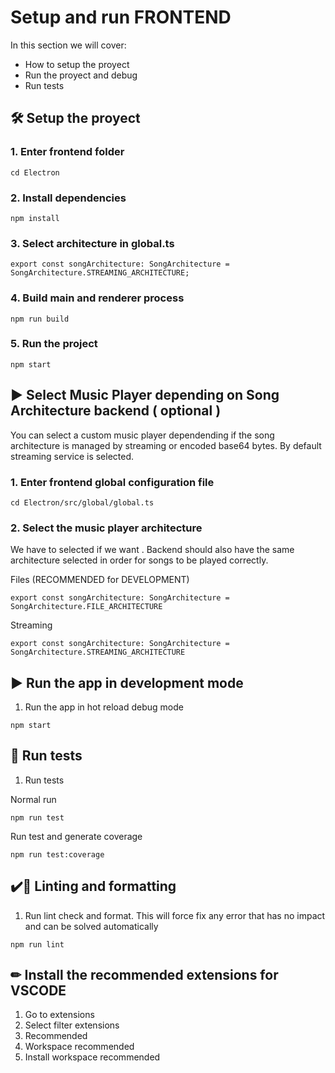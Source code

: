# Setup and run FRONTEND

In this section we will cover:

* How to setup the proyect
* Run the proyect and debug
* Run tests

## 🛠 Setup the proyect

### 1. Enter frontend folder

```
cd Electron
```
### 2. Install dependencies

```
npm install
```
### 3. Select architecture in global.ts
```
export const songArchitecture: SongArchitecture = SongArchitecture.STREAMING_ARCHITECTURE;
```

### 4. Build main and renderer process

```
npm run build
```

### 5. Run the project

```
npm start
```

## ▶ Select Music Player depending on Song Architecture backend ( optional )

You can select a custom music player dependending if the song architecture is managed by streaming or encoded base64 bytes. By default streaming service is selected.

### 1. Enter frontend global configuration file

```
cd Electron/src/global/global.ts
```

### 2. Select the music player architecture

We have to selected if we want . Backend should also have the same architecture selected in order for songs to be played correctly.

Files (RECOMMENDED for DEVELOPMENT)
```
export const songArchitecture: SongArchitecture = SongArchitecture.FILE_ARCHITECTURE
```
Streaming
```
export const songArchitecture: SongArchitecture = SongArchitecture.STREAMING_ARCHITECTURE
```

## ▶ Run the app in development mode

1. Run the app in hot reload debug mode

```
npm start
```


## 🧪 Run tests

1. Run tests

Normal run

```
npm run test
```
Run test and generate coverage

```
npm run test:coverage
```

## ✔️🎨 Linting and formatting

1. Run lint check and format. This will force fix any error that has no impact and can be solved automatically
```
npm run lint
```


## ✏ Install the recommended extensions for VSCODE

1. Go to extensions
2. Select filter extensions
3. Recommended
4. Workspace recommended
5. Install workspace recommended

